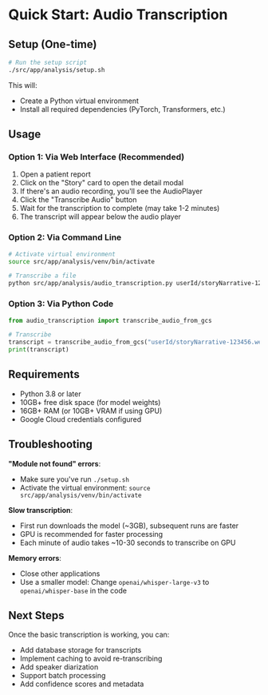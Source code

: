 # Quick Start: Audio Transcription

## Setup (One-time)

```bash
# Run the setup script
./src/app/analysis/setup.sh
```

This will:

- Create a Python virtual environment
- Install all required dependencies (PyTorch, Transformers, etc.)

## Usage

### Option 1: Via Web Interface (Recommended)

1. Open a patient report
2. Click on the "Story" card to open the detail modal
3. If there's an audio recording, you'll see the AudioPlayer
4. Click the "Transcribe Audio" button
5. Wait for the transcription to complete (may take 1-2 minutes)
6. The transcript will appear below the audio player

### Option 2: Via Command Line

```bash
# Activate virtual environment
source src/app/analysis/venv/bin/activate

# Transcribe a file
python src/app/analysis/audio_transcription.py userId/storyNarrative-123456.webm
```

### Option 3: Via Python Code

```python
from audio_transcription import transcribe_audio_from_gcs

# Transcribe
transcript = transcribe_audio_from_gcs("userId/storyNarrative-123456.webm")
print(transcript)
```

## Requirements

- Python 3.8 or later
- 10GB+ free disk space (for model weights)
- 16GB+ RAM (or 10GB+ VRAM if using GPU)
- Google Cloud credentials configured

## Troubleshooting

**"Module not found" errors**:

- Make sure you've run `./setup.sh`
- Activate the virtual environment: `source src/app/analysis/venv/bin/activate`

**Slow transcription**:

- First run downloads the model (~3GB), subsequent runs are faster
- GPU is recommended for faster processing
- Each minute of audio takes ~10-30 seconds to transcribe on GPU

**Memory errors**:

- Close other applications
- Use a smaller model: Change `openai/whisper-large-v3` to `openai/whisper-base` in the code

## Next Steps

Once the basic transcription is working, you can:

- Add database storage for transcripts
- Implement caching to avoid re-transcribing
- Add speaker diarization
- Support batch processing
- Add confidence scores and metadata
